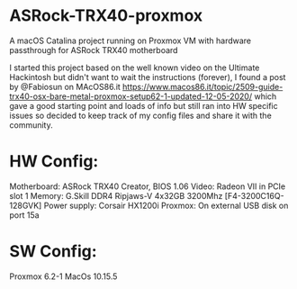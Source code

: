 # ASRock-TRX40-proxmox
A macOS Catalina project running on Proxmox VM with hardware passthrough for ASRock TRX40 motherboard

I started this project based on the well known video on the Ultimate Hackintosh but didn't want to wait the instructions (forever), I found a post by @Fabiosun on MAcOS86.it https://www.macos86.it/topic/2509-guide-trx40-osx-bare-metal-proxmox-setup62-1-updated-12-05-2020/ which gave a good starting point and loads of info but still ran into HW specific issues so decided to keep track of my config files and share it with the community.

# HW Config:
Motherboard:		ASRock TRX40 Creator, BIOS 1.06
Video:			Radeon VII in PCIe slot 1
Memory:		G.Skill DDR4 Ripjaws-V 4x32GB 3200Mhz [F4-3200C16Q-128GVK]
Power supply:		Corsair HX1200i
Proxmox:        On external USB disk on port 15a

# SW Config:
Proxmox 6.2-1
MacOs 10.15.5

